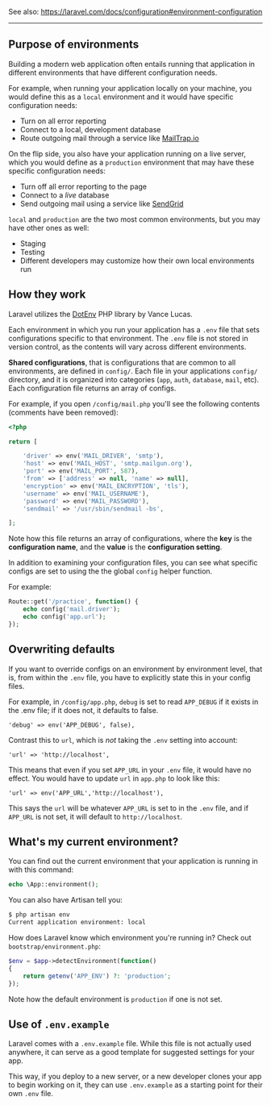 See also: <https://laravel.com/docs/configuration#environment-configuration>

---

## Purpose of environments
Building a modern web application often entails running that application in different environments that have different configuration needs.

For example, when running your application locally on your machine, you would define this as a `local` environment and it would have specific configuration needs:

+ Turn on all error reporting
+ Connect to a local, development database
+ Route outgoing mail through a service like [MailTrap.io](https://mailtrap.io/)

On the flip side, you also have your application running on a live server, which you would define as a `production` environment that may have these specific configuration needs:

+ Turn off all error reporting to the page
+ Connect to a *live* database
+ Send outgoing mail using a service like [SendGrid](https://sendgrid.com/)

`local` and `production` are the two most common environments, but you may have other ones as well:

+ Staging
+ Testing
+ Different developers may customize how their own local environments run


## How they work
Laravel utilizes the [DotEnv](https://github.com/vlucas/phpdotenv) PHP library by Vance Lucas.

Each environment in which you run your application has a `.env` file that sets configurations specific to that environment. The `.env` file is not stored in version control, as the contents will vary across different environments.

__Shared configurations__, that is configurations that are common to all environments, are defined in `config/`. Each file in your applications `config/` directory, and it is organized into categories (`app`, `auth`, `database`, `mail`, etc). Each configuration file returns an array of configs.

For example, if you open `/config/mail.php` you'll see the following contents (comments have been removed):

```php
<?php

return [

    'driver' => env('MAIL_DRIVER', 'smtp'),
    'host' => env('MAIL_HOST', 'smtp.mailgun.org'),
    'port' => env('MAIL_PORT', 587),
    'from' => ['address' => null, 'name' => null],
    'encryption' => env('MAIL_ENCRYPTION', 'tls'),
    'username' => env('MAIL_USERNAME'),
    'password' => env('MAIL_PASSWORD'),
    'sendmail' => '/usr/sbin/sendmail -bs',

];
```

Note how this file returns an array of configurations, where the __key__ is the __configuration name__, and the __value__ is the __configuration setting__.


In addition to examining your configuration files, you can see what specific configs are set to using the the global `config` helper function.

For example:

```php
Route::get('/practice', function() {
    echo config('mail.driver');
    echo config('app.url');
});
```




## Overwriting defaults
If you want to override configs on an environment by environment level, that is, from within the `.env` file, you have to explicitly state this in your config files.

For example, in `/config/app.php`, `debug` is set to read `APP_DEBUG` if it exists in the .env file; if it does not, it defaults to false.

```
'debug' => env('APP_DEBUG', false),
```

Contrast this to `url`, which is *not* taking the `.env` setting into account:

```
'url' => 'http://localhost',
```

This means that even if you set `APP_URL` in your `.env` file, it would have no effect. You would have to update `url` in `app.php` to look like this:

```
'url' => env('APP_URL','http://localhost'),
```

This says the `url` will be whatever `APP_URL` is set to in the `.env` file, and if `APP_URL` is not set, it will default to `http://localhost`.




## What's my current environment?
You can find out the current environment that your application is running in with this command:

```php
echo \App::environment();
```

You can also have Artisan tell you:

```bash
$ php artisan env
Current application environment: local
```

How does Laravel know which environment you're running in? Check out `bootstrap/environment.php`:

```php
$env = $app->detectEnvironment(function()
{
    return getenv('APP_ENV') ?: 'production';
});
```

Note how the default environment is `production` if one is not set.




## Use of `.env.example`
Laravel comes with a `.env.example` file. While this file is not actually used anywhere, it can serve as a good template for suggested settings for your app.

This way, if you deploy to a new server, or a new developer clones your app to begin working on it, they can use `.env.example` as a starting point for their own `.env` file.
